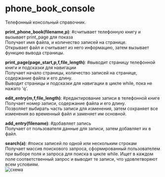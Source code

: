 # phone_book_console
Телефонный консольный справочник.


  **print_phone_book(filename,p)**: #считывает телефонную книгу и вызывает print_page для показа  
Получает имя файла, и количество записей на странице.  
Открывает файл и считывает из него информацию, затем вызывает функцию вывода страницы.  
  
  **print_page(page_start,p,f,file_length)**: #выводит страницу телефонной книги и подсказки для навигации  
Получает начало страницы, количество записей на странице, содержание файла и его длину.  
Выводит страницы и подсказки для навигации в цикле while, пока не нажато 'q'.  
  
  **edit_entry(m,f,file_length)**: #редактирование записи в телефонной книге  
Получает номер записи, содержание файла и его длину.  
Позволяет выбирать часть записи для изменения, затем сохраняет все изменения во временный файл и заменяет им основной.  
  
  **add_entry(filename)**: #добавляет запись  
Получает от пользователя данные для записи, затем добавляет их в файл.  
  
  **search(a)**: #поиск записей по одной или нескольким строкам  
Получает массив поискового запроса, сформированный пользователем при выборе поля и запроса для поиска в цикле while. Ищет в каждом поле соответственный запрос и выводит те записи, что удовлетворяют всем условиям.  
![схема](https://github.com/Tsurgan/phone_book_console/assets/89267779/a6d9f281-d3e4-4571-bb67-6cd89055a414)
